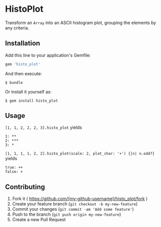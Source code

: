 # HistoPlot

Transform an `Array` into an ASCII histogram plot, grouping the elements by any criteria.

## Installation

Add this line to your application's Gemfile:

```ruby
gem 'histo_plot'
```

And then execute:

    $ bundle

Or install it yourself as:

    $ gem install histo_plot

## Usage

`[1, 1, 2, 2, 2, 3].histo_plot`
yields
```
1: **
2: ***
3: *
```

`[1, 1, 1, 1, 2, 2].histo_plot(scale: 2, plot_char: '+') {|n| n.odd?}`
yields
```
true: ++
false: +
```

## Contributing

1. Fork it ( https://github.com/[my-github-username]/histo_plot/fork )
2. Create your feature branch (`git checkout -b my-new-feature`)
3. Commit your changes (`git commit -am 'Add some feature'`)
4. Push to the branch (`git push origin my-new-feature`)
5. Create a new Pull Request
